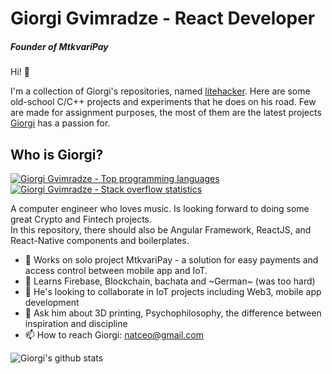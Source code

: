 # Giorgi Gvimradze - React Developer
##### Founder of MtkvariPay
Hi!                  👋

I'm a collection of Giorgi's repositories, named [litehacker](https://github.com/litehacker). Here are some old-school C/C++ projects and experiments that he does on his road. Few are made for assignment purposes, the most of them are the latest projects [Giorgi](https://www.linkedin.com/in/litehacker/?_l=en_US) has a passion for. 
 
## Who is Giorgi?
[![Giorgi Gvimradze - Top programming languages](https://github-readme-stats.vercel.app/api/top-langs/?username=litehacker&count_private=true&layout=compact)](https://stackoverflow.com/users/4307534/giorgi-gvimradze)
[![Giorgi Gvimradze - Stack overflow statistics](https://so-stats-kurt-liao.vercel.app/api?user=4307534)](https://stackoverflow.com/users/4307534/giorgi-gvimradze)


A computer engineer who loves music. Is looking forward to doing some great Crypto and Fintech projects.   
In this repository, there should also be Angular Framework, ReactJS, and React-Native components and boilerplates.

- 🔭 Works on solo project MtkvariPay - a solution for easy payments and access control between mobile app and IoT.
- 🌱 Learns Firebase, Blockchain, bachata and ~German~ (was too hard)
- 👯 He's looking to collaborate in IoT projects including Web3, mobile app development 
- 💬 Ask him about 3D printing, Psychophilosophy, the difference between inspiration and discipline
- 📫 How to reach Giorgi: natceo@gmail.com

![Giorgi's github stats](https://github-readme-stats.vercel.app/api?username=litehacker&show_icons=true&)
